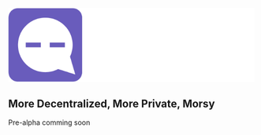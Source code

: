 <a href="https://morsy.cc"><img src="https://github.com/MorsyApp/Morsy/blob/main/morsy.png?raw=true" width="500"/></a>

## More Decentralized, More Private, Morsy


Pre-alpha comming soon

